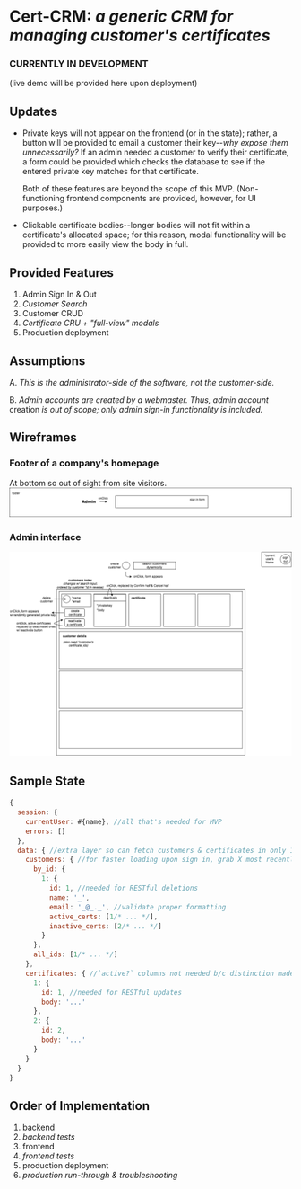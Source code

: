 # Cert-CRM: _a generic CRM for managing customer's certificates_

### CURRENTLY IN DEVELOPMENT
(live demo will be provided here upon deployment)

## Updates

* Private keys will not appear on the frontend (or in the state); rather, a button will be provided to email a customer their key--_why expose them unnecessarily?_ If an admin needed a customer to verify their certificate, a form could be provided which checks the database to see if the entered private key matches for that certificate.

  Both of these features are beyond the scope of this MVP. (Non-functioning frontend components are provided, however, for UI purposes.)

* Clickable certificate bodies--longer bodies will not fit within a certificate's allocated space; for this reason, modal functionality will be provided to more easily view the body in full.

## Provided Features

1. Admin Sign In & Out
2. _Customer Search_
3. Customer CRUD
4. _Certificate CRU \+ "full-view" modals_
5. Production deployment

## Assumptions

A. _This is the administrator-side of the software, not the customer-side._

B. _Admin accounts are created by a webmaster. Thus, admin account_ creation _is out of scope; only admin sign-in functionality is included._

## Wireframes

### Footer of a company's homepage
At bottom so out of sight from site visitors.
![homepage](https://github.com/English3000/cert-CRM/blob/master/HomePage.png)

### Admin interface
![customersIndexPage](https://github.com/English3000/cert-CRM/blob/master/CustomersIndexPage.png)

## Sample State

```js
{
  session: {
    currentUser: #{name}, //all that's needed for MVP
    errors: []
  },
  data: { //extra layer so can fetch customers & certificates in only 1 query
    customers: { //for faster loading upon sign in, grab X most recently created customers; then cache the rest when searched
      by_id: {
        1: {
          id: 1, //needed for RESTful deletions
          name: '_',
          email: '_@_._', //validate proper formatting
          active_certs: [1/* ... */],
          inactive_certs: [2/* ... */]
        }
      },
      all_ids: [1/* ... */]
    },
    certificates: { //`active?` columns not needed b/c distinction made in customers slice
      1: {
        id: 1, //needed for RESTful updates
        body: '...'
      },
      2: {
        id: 2,
        body: '...'
      }
    }
  }
}
```

## Order of Implementation

1. backend
2. _backend tests_
3. frontend
4. _frontend tests_
5. production deployment
6. _production run-through & troubleshooting_
